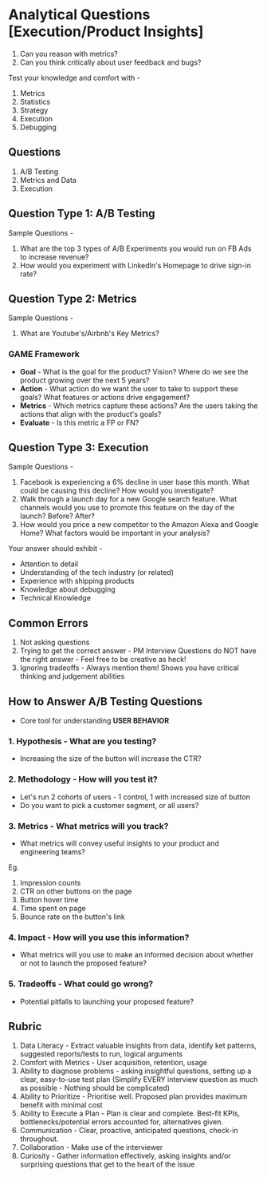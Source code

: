 # Analytical Questions [Execution/Product Insights]

1. Can you reason with metrics?
2. Can you think critically about user feedback and bugs?

Test your knowledge and comfort with -
1. Metrics
2. Statistics
3. Strategy
4. Execution
5. Debugging

## Questions

1. A/B Testing
2. Metrics and Data
3. Execution

## Question Type 1: A/B Testing

Sample Questions -
1. What are the top 3 types of A/B Experiments you would run on FB Ads to increase revenue?
2. How would you experiment with LinkedIn's Homepage to drive sign-in rate?


## Question Type 2: Metrics

Sample Questions -
1. What are Youtube's/Airbnb's Key Metrics?

### GAME Framework

- **Goal** - What is the goal for the product? Vision? Where do we see the product growing over the next 5 years?
- **Action** - What action do we want the user to take to support these goals? What features or actions drive engagement?
- **Metrics** - Which metrics capture these actions? Are the users taking the actions that align with the product's goals?
- **Evaluate** - Is this metric a FP or FN?

## Question Type 3: Execution

Sample Questions -
1. Facebook is experiencing a 6% decline in user base this month. What could be causing this decline? How would you investigate?
2. Walk through a launch day for a new Google search feature. What channels would you use to promote this feature on the day of the launch? Before? After?
3. How would you price a new competitor to the Amazon Alexa and Google Home? What factors would be important in your analysis?

Your answer should exhibit -
- Attention to detail
- Understanding of the tech industry (or related)
- Experience with shipping products
- Knowledge about debugging
- Technical Knowledge

## Common Errors

1. Not asking questions
2. Trying to get the correct answer - PM Interview Questions do NOT have the right answer - Feel free to be creative as heck!
3. Ignoring tradeoffs - Always mention them! Shows you have critical thinking and judgement abilities

## How to Answer A/B Testing Questions

- Core tool for understanding **USER BEHAVIOR**

### 1. Hypothesis - What are you testing?
- Increasing the size of the button will increase the CTR?

### 2. Methodology - How will you test it?
- Let's run 2 cohorts of users - 1 control, 1 with increased size of button
- Do you want to pick a customer segment, or all users?

### 3. Metrics - What metrics will you track?
- What metrics will convey useful insights to your product and engineering teams?

Eg.
1. Impression counts
2. CTR on other buttons on the page
3. Button hover time
4. Time spent on page
5. Bounce rate on the button's link

### 4. Impact - How will you use this information?
- What metrics will you use to make an informed decision about whether or not to launch the proposed feature?

### 5. Tradeoffs - What could go wrong?
- Potential pitfalls to launching your proposed feature?

## Rubric 

1. Data Literacy - Extract valuable insights from data, identify ket patterns, suggested reports/tests to run, logical arguments
2. Comfort with Metrics - User acquisition, retention, usage
3. Ability to diagnose problems - asking insightful questions, setting up a clear, easy-to-use test plan (Simplify EVERY interview question as much as possible - Nothing should be complicated)
4. Ability to Prioritize - Prioritise well. Proposed plan provides maximum benefit with minimal cost
5. Ability to Execute a Plan - Plan is clear and complete. Best-fit KPIs, bottlenecks/potential errors accounted for, alternatives given.
6. Communication - Clear, proactive, anticipated questions, check-in throughout.
7. Collaboration - Make use of the interviewer
8. Curiosity - Gather information effectively, asking insights and/or surprising questions that get to the heart of the issue
